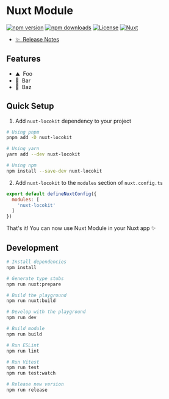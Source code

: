 # Nuxt Module

[![npm version][npm-version-src]][npm-version-href]
[![npm downloads][npm-downloads-src]][npm-downloads-href]
[![License][license-src]][license-href]
[![Nuxt][nuxt-src]][nuxt-href]

- [✨ &nbsp;Release Notes](/CHANGELOG.md)

<!-- - [🏀 Online playground](https://stackblitz.com/github/your-org/nuxt-locokit?file=playground%2Fapp.vue) -->
<!-- - [📖 &nbsp;Documentation](https://example.com) -->

## Features

<!-- Highlight some of the features your module provide here -->

- ⛰ &nbsp;Foo
- 🚠 &nbsp;Bar
- 🌲 &nbsp;Baz

## Quick Setup

1. Add `nuxt-locokit` dependency to your project

```bash
# Using pnpm
pnpm add -D nuxt-locokit

# Using yarn
yarn add --dev nuxt-locokit

# Using npm
npm install --save-dev nuxt-locokit
```

2. Add `nuxt-locokit` to the `modules` section of `nuxt.config.ts`

```js
export default defineNuxtConfig({
  modules: [
    'nuxt-locokit'
  ]
})
```

That's it! You can now use Nuxt Module in your Nuxt app ✨

## Development

```bash
# Install dependencies
npm install

# Generate type stubs
npm run nuxt:prepare

# Build the playground
npm run nuxt:build

# Develop with the playground
npm run dev

# Build module
npm run build

# Run ESLint
npm run lint

# Run Vitest
npm run test
npm run test:watch

# Release new version
npm run release
```

<!-- Badges -->

[npm-version-src]: https://img.shields.io/npm/v/nuxt-locokit/latest.svg?style=flat&colorA=18181B&colorB=28CF8D

[npm-version-href]: https://npmjs.com/package/nuxt-locokit

[npm-downloads-src]: https://img.shields.io/npm/dm/nuxt-locokit.svg?style=flat&colorA=18181B&colorB=28CF8D

[npm-downloads-href]: https://npmjs.com/package/nuxt-locokit

[license-src]: https://img.shields.io/npm/l/nuxt-locokit.svg?style=flat&colorA=18181B&colorB=28CF8D

[license-href]: https://npmjs.com/package/nuxt-locokit

[nuxt-src]: https://img.shields.io/badge/Nuxt-18181B?logo=nuxt.js

[nuxt-href]: https://nuxt.com
